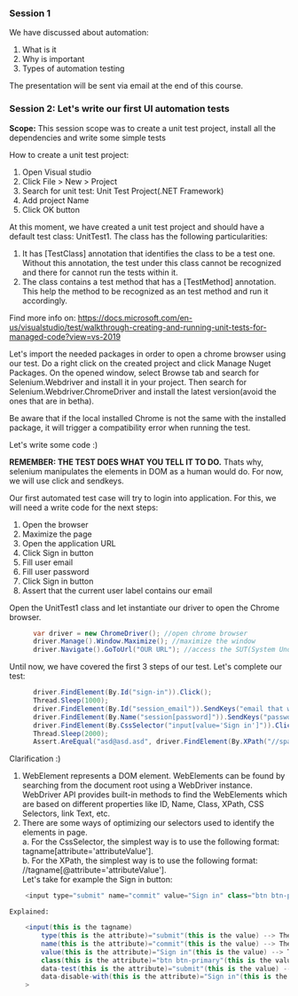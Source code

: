 ### **Session 1**

We have discussed about automation:
  1. What is it
  2. Why is important
  3. Types of automation testing

The presentation will be sent via email at the end of this course.

### **Session 2:  Let's write our first UI automation tests**

**Scope:** This session scope was to create a unit test project, install all the dependencies and write some simple tests

How to create a unit test project:
  1. Open Visual studio
  2. Click File > New > Project
  3. Search for unit test: Unit Test Project(.NET Framework)
  4. Add project Name
  5. Click OK button
  
At this moment, we have created a unit test project and should have a default test class: UnitTest1. 
The class has the following particularities: 
1. It has [TestClass] annotation that identifies the class to be a test one. Without this annotation, the test under this class cannot     be recognized and there for cannot run the tests within it.
2. The class contains a test method that has a [TestMethod] annotation. This help the method to be recognized as an test method and run it accordingly.
  
Find more info on: https://docs.microsoft.com/en-us/visualstudio/test/walkthrough-creating-and-running-unit-tests-for-managed-code?view=vs-2019
  
Let's import the needed packages in order to open a chrome browser using our test. Do a right click on the created project and 
click Manage Nuget Packages. On the opened window, select Browse tab and search for Selenium.Webdriver and install it in your project. Then search for Selenium.Webdriver.ChromeDriver and install the latest version(avoid the ones that are in betha). 

Be aware that if the local installed Chrome is not the same with the installed package, it will trigger a compatibility error when running the test.
  
Let's write some code :) 
  
**REMEMBER: THE TEST DOES WHAT YOU TELL IT TO DO.**
Thats why, selenium manipulates the elements in DOM as a human would do. For now, we will use click and sendkeys.
  
Our first automated test case will try to login into application. For this, we will need a write code for the next steps:
  1. Open the browser
  2. Maximize the page
  3. Open the application URL
  4. Click Sign in button
  5. Fill user email
  6. Fill user password
  7. Click Sign in button 
  8. Assert that the current user label contains our email
    
Open the UnitTest1 class and let instantiate our driver to open the Chrome browser.

```csharp  
      var driver = new ChromeDriver(); //open chrome browser
      driver.Manage().Window.Maximize(); //maximize the window
      driver.Navigate().GoToUrl("OUR URL"); //access the SUT(System Under Test) url. In our case http://a.testaddressbook.com/
```

Until now, we have covered the first 3 steps of our test. Let's complete our test:

```csharp  
      driver.FindElement(By.Id("sign-in")).Click();
      Thread.Sleep(1000);
      driver.FindElement(By.Id("session_email")).SendKeys("email that was used for creating the account");
      driver.FindElement(By.Name("session[password]")).SendKeys("password used to create the account");
      driver.FindElement(By.CssSelector("input[value='Sign in']")).Click();
      Thread.Sleep(2000);
      Assert.AreEqual("asd@asd.asd", driver.FindElement(By.XPath("//span[@data-test='current-user']")).Text);
```

Clarification :)
  1. WebElement represents a DOM element. WebElements can be found by searching from the document root using a WebDriver instance. WebDriver API provides built-in methods to find the WebElements which are based on different properties like ID, Name, Class, XPath, CSS Selectors, link Text, etc.
  2. There are some ways of optimizing our selectors used to identify the elements in page.  
      a. For the CssSelector, the simplest way is to use the following format: tagname[attribute='attributeValue'].  
      b. For the XPath, the simplest way is to use the following format: //tagname[@attribute='attributeValue'].  
    Let's take for example the Sign in button:
    
```csharp    
    <input type="submit" name="commit" value="Sign in" class="btn btn-primary" data-test="submit" data-disable-with="Sign in">
```

    Explained: 
```csharp    
    <input(this is the tagname) 
        type(this is the attribute)="submit"(this is the value) --> The CssSelector would be: input[type='submit']
        name(this is the attribute)="commit"(this is the value) --> The XPath would be: //input[@name='commit']
        value(this is the attribute)="Sign in"(this is the value) --> The CssSelector would be: input[value='Sign in']
        class(this is the attribute)="btn btn-primary"(this is the value) --> The XPath would be: //input[@class='btn btn-primary']
        data-test(this is the attribute)="submit"(this is the value) --> The CssSelector would be: input[data-test='submit']
        data-disable-with(this is the attribute)="Sign in"(this is the value) --> The Xpath would be: //input[data-disabled-with='Sign in']
    >
```   
